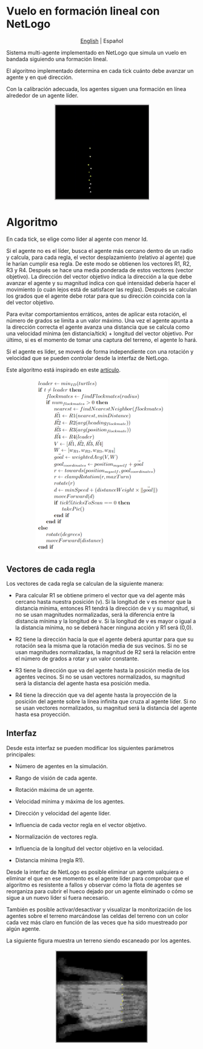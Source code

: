 
# Vuelo en formación lineal con NetLogo

<p align="center">
  <a href="README.md">English</a> |
  <span>Español</span>
</p>

Sistema multi-agente implementado en NetLogo que simula un vuelo en bandada siguiendo una formación lineal.

El algoritmo implementado determina en cada tick cuánto debe avanzar un agente y en qué dirección.

Con la calibración adecuada, los agentes siguen una formación en línea alrededor de un agente líder.

<p align="center">
<img src="images/flocking.gif" alt="Demo" width="250"/>
</p>

# Algoritmo

En cada tick, se elige como líder al agente con menor Id.

Si el agente no es el líder, busca el agente más cercano dentro de un radio y calcula, para cada regla, el vector desplazamiento (relativo al agente) que le harían cumplir esa regla. De este modo se obtienen los vectores R1, R2, R3 y R4. Después se hace una media ponderada de estos vectores (vector objetivo). La dirección del vector objetivo indica la dirección a la que debe avanzar el agente y su magnitud indica con qué intensidad debería hacer el movimiento (o cuán lejos está de satisfacer las reglas). Después se calculan los grados que el agente debe rotar para que su dirección coincida con la del vector objetivo.

Para evitar comportamientos erráticos, antes de aplicar esta rotación, el número de grados se limita a un valor máximo. Una vez el agente apunta a la dirección correcta el agente avanza una distancia que se calcula como una velocidad mínima (en distancia/tick) + longitud del vector objetivo. Por último, si es el momento de tomar una captura del terreno, el agente lo hará.

Si el agente es líder, se moverá de forma independiente con una rotación y velocidad que se pueden controlar desde la interfaz de NetLogo.

Este algoritmo está inspirado en este [artículo](https://www.sciencedirect.com/science/article/abs/pii/S1084804517302606).

<p align="center">
<img src="images/pseudocode.PNG" alt="Pseudocódigo" width="350"/>
</p>

## Vectores de cada regla

Los vectores de cada regla se calculan de la siguiente manera:

-   Para calcular R1 se obtiene primero el vector que va del agente más cercano hasta nuestra posición (v). Si la longitud de v es menor que la distancia mínima, entonces R1 tendrá la dirección de v y su magnitud, si no se usan magnitudes normalizadas, será la diferencia entre la distancia mínima y la longitud de v. Si la longitud de v es mayor o igual a la distancia mínima, no se deberá hacer ninguna acción y R1 será (0,0).

-   R2 tiene la dirección hacia la que el agente deberá apuntar para que su rotación sea la misma que la rotación media de sus vecinos. Si no se usan magnitudes normalizadas, la magnitud de R2 será la relación entre el número de grados a rotar y un valor constante.

-   R3 tiene la dirección que va del agente hasta la posición media de los agentes vecinos. Si no se usan vectores normalizados, su magnitud será la distancia del agente hasta esa posición media.

-   R4 tiene la dirección que va del agente hasta la proyección de la posición del agente sobre la línea infinita que cruza al agente líder. Si no se usan vectores normalizados, su magnitud será la distancia del agente hasta esa proyección.

## Interfaz

Desde esta interfaz se pueden modificar los siguientes parámetros principales:

-   Número de agentes en la simulación.

-   Rango de visión de cada agente.

-   Rotación máxima de un agente.

-   Velocidad mínima y máxima de los agentes.

-   Dirección y velocidad del agente líder.

-   Influencia de cada vector regla en el vector objetivo.

-   Normalización de vectores regla.

-   Influencia de la longitud del vector objetivo en la velocidad.

-   Distancia mínima (regla R1).

Desde la interfaz de NetLogo es posible eliminar un agente ualquiera o eliminar el que en ese momento es el agente líder para comprobar que el algoritmo es resistente a fallos y observar cómo la flota de agentes se reorganiza para cubrir el hueco dejado por un agente eliminado o cómo se sigue a un nuevo líder si fuera necesario.

También es posible activar/desactivar y visualizar la monitorización de los agentes sobre el terreno marcándose las celdas del terreno con un color cada vez más claro en función de las veces que ha sido muestreado por algún agente. 

La siguiente figura muestra un terreno siendo escaneado por los agentes.

<p align="center">
<img src="images/netlogo-scan.PNG" alt="Monitorización" width="250"/>
</p>
